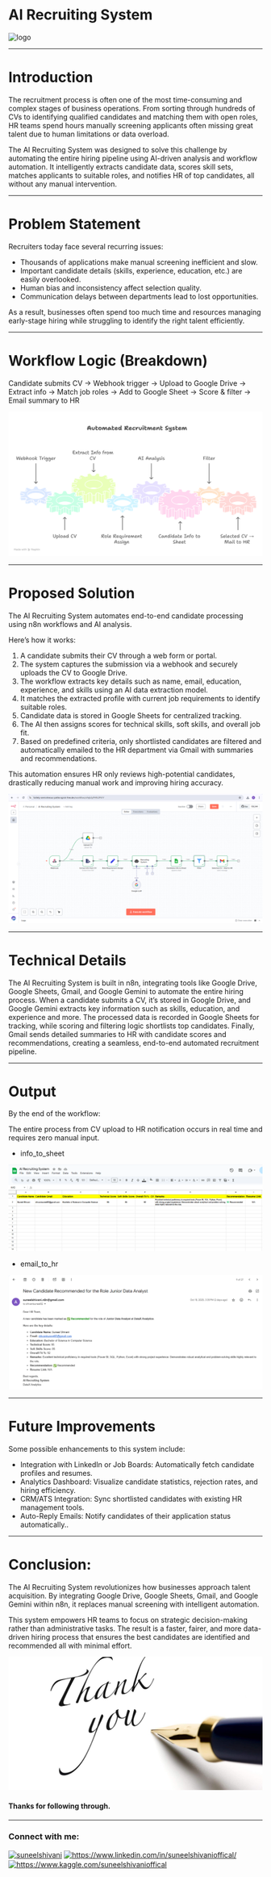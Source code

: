 # AI Recruiting System

 ![logo](https://github.com/suneelshivanioffical/IntelligenceX-n8n/blob/main/AI%20Recruiting%20System/AI%20Recruiting%20System.png)

 ----------------------------------------------------------------------------------------------------------

# Introduction

The recruitment process is often one of the most time-consuming and complex stages of business operations. From sorting through hundreds of CVs to identifying qualified candidates and matching them with open roles, HR teams spend hours manually screening applicants often missing great talent due to human limitations or data overload.

The AI Recruiting System was designed to solve this challenge by automating the entire hiring pipeline using AI-driven analysis and workflow automation. It intelligently extracts candidate data, scores skill sets, matches applicants to suitable roles, and notifies HR of top candidates, all without any manual intervention.

----------------------------------------------------------------------------------------------------------

# Problem Statement

Recruiters today face several recurring issues:

- Thousands of applications make manual screening inefficient and slow.
- Important candidate details (skills, experience, education, etc.) are easily overlooked.
- Human bias and inconsistency affect selection quality.
- Communication delays between departments lead to lost opportunities.

As a result, businesses often spend too much time and resources managing early-stage hiring while struggling to identify the right talent efficiently.

---------------------------------------------------------------------------------------------------------------

# Workflow Logic (Breakdown)

Candidate submits CV → Webhook trigger → Upload to Google Drive → Extract info → Match job roles → Add to Google Sheet → Score & filter → Email summary to HR


![logo](https://github.com/suneelshivanioffical/IntelligenceX-n8n/blob/main/AI%20Recruiting%20System/Workflow%20Logic%20(Breakdown).png)

-----------------------------------------------------------------------------------------------------------

# Proposed Solution

The AI Recruiting System automates end-to-end candidate processing using n8n workflows and AI analysis.

Here’s how it works:

1. A candidate submits their CV through a web form or portal.
2. The system captures the submission via a webhook and securely uploads the CV to Google Drive.
3. The workflow extracts key details such as name, email, education, experience, and skills using an AI data extraction model.
4. It matches the extracted profile with current job requirements to identify suitable roles.
5. Candidate data is stored in Google Sheets for centralized tracking.
6. The AI then assigns scores for technical skills, soft skills, and overall job fit.
7. Based on predefined criteria, only shortlisted candidates are filtered and automatically emailed to the HR department via Gmail with summaries and recommendations.

This automation ensures HR only reviews high-potential candidates, drastically reducing manual work and improving hiring accuracy.



![logo](https://github.com/suneelshivanioffical/IntelligenceX-n8n/blob/main/AI%20Recruiting%20System/agent_recruiting_system.png)

---------------------------------------------------------------------------------------------------------------

# Technical Details

The AI Recruiting System is built in n8n, integrating tools like Google Drive, Google Sheets, Gmail, and Google Gemini to automate the entire hiring process. When a candidate submits a CV, it’s stored in Google Drive, and Google Gemini extracts key information such as skills, education, and experience and more. The processed data is recorded in Google Sheets for tracking, while scoring and filtering logic shortlists top candidates. Finally, Gmail sends detailed summaries to HR with candidate scores and recommendations, creating a seamless, end-to-end automated recruitment pipeline.

---------------------------------------------------------------------------------------------------------------

# Output

By the end of the workflow:

The entire process from CV upload to HR notification occurs in real time and requires zero manual input.

- info_to_sheet

![logo](https://github.com/suneelshivanioffical/IntelligenceX-n8n/blob/main/AI%20Recruiting%20System/info_to_sheet.png)

- email_to_hr

![logo](https://github.com/suneelshivanioffical/IntelligenceX-n8n/blob/main/AI%20Recruiting%20System/email_to_hr.png)

---------------------------------------------------------------------------------------------------------------

# Future Improvements

Some possible enhancements to this system include:

- Integration with LinkedIn or Job Boards: Automatically fetch candidate profiles and resumes.
- Analytics Dashboard: Visualize candidate statistics, rejection rates, and hiring efficiency.
- CRM/ATS Integration: Sync shortlisted candidates with existing HR management tools.
- Auto-Reply Emails: Notify candidates of their application status automatically..

---------------------------------------------------------------------------------------------------------------

# Conclusion:

The AI Recruiting System revolutionizes how businesses approach talent acquisition. By integrating Google Drive, Google Sheets, Gmail, and Google Gemini within n8n, it replaces manual screening with intelligent automation.

This system empowers HR teams to focus on strategic decision-making rather than administrative tasks. The result is a faster, fairer, and more data-driven hiring process that ensures the best candidates are identified and recommended all with minimal effort.

![logo](https://github.com/suneelshivanioffical/IntelligenceX-n8n/blob/main/Customer%20Sentiments%20Analysis/Thanks.jpg)


#### Thanks for following through.

------------------------------------------------------------------------------------------------------------------

<h3 align="left">Connect with me:</h3>
<p align="left">
<a href="https://twitter.com/suneelshivani" target="blank"><img align="center" src="https://raw.githubusercontent.com/rahuldkjain/github-profile-readme-generator/master/src/images/icons/Social/twitter.svg" alt="suneelshivani" height="30" width="40" /></a>
<a href="https://www.linkedin.com/in/suneelshivanioffical/" target="blank"><img align="center" src="https://raw.githubusercontent.com/rahuldkjain/github-profile-readme-generator/master/src/images/icons/Social/linked-in-alt.svg" alt="https://www.linkedin.com/in/suneelshivanioffical/" height="30" width="40" /></a>
<a href="https://www.kaggle.com/suneelshivanioffical" target="blank"><img align="center" src="https://raw.githubusercontent.com/rahuldkjain/github-profile-readme-generator/master/src/images/icons/Social/kaggle.svg" alt="https://www.kaggle.com/suneelshivanioffical" height="30" width="40" /></a>
